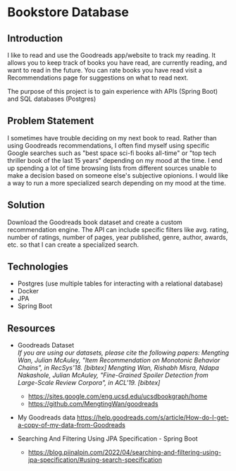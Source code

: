 # Bookstore Database

## Introduction
I like to read and use the Goodreads app/website to track my reading. It allows you to keep track of books you have read, are currently reading, and want to read in the future. You can rate books you have read visit a Recommendations page for suggestions on what to read next. 

The purpose of this project is to gain experience with APIs (Spring Boot) and SQL databases (Postgres)

## Problem Statement
I sometimes have trouble deciding on my next book to read. Rather than using Goodreads recommendations, I often find myself using specific Google searches such as "best space sci-fi books all-time" or "top tech thriller book of the last 15 years" depending on my mood at the time. I end up spending a lot of time browsing lists from different sources unable to make a decision based on someone else's subjective opionions. I would like a way to run a more specialized search depending on my mood at the time. 

## Solution
Download the Goodreads book dataset and create a custom recommendation engine. The API can include specific filters like avg. rating, number of ratings, number of pages, year published, genre, author, awards, etc. so that I can create a specialized search.

## Technologies
- Postgres (use multiple tables for interacting with a relational database)
- Docker
- JPA
- Spring Boot

## Resources
- Goodreads Dataset   
*If you are using our datasets, please cite the following papers:
Mengting Wan, Julian McAuley, "Item Recommendation on Monotonic Behavior Chains", in RecSys'18.  [bibtex]
Mengting Wan, Rishabh Misra, Ndapa Nakashole, Julian McAuley, "Fine-Grained Spoiler Detection from Large-Scale Review Corpora", in ACL'19. [bibtex]*

  - https://sites.google.com/eng.ucsd.edu/ucsdbookgraph/home
  - https://github.com/MengtingWan/goodreads


- My Goodreads data https://help.goodreads.com/s/article/How-do-I-get-a-copy-of-my-data-from-Goodreads
- Searching And Filtering Using JPA Specification - Spring Boot
  - https://blog.piinalpin.com/2022/04/searching-and-filtering-using-jpa-specification/#using-search-specification
